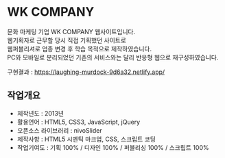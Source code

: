# WK COMPANY
문화 마케팅 기업 WK COMPANY 웹사이트입니다.<br/>
웹기획자로 근무할 당시 직접 기획했던 사이트로<br/>
웹퍼블리셔로 업종 변경 후 학습 목적으로 제작하였습니다.<br/>
PC와 모바일로 분리되었던 기존의 서비스와는 달리 반응형 웹으로 재구성하였습니다.

구현결과 : https://laughing-murdock-9d6a32.netlify.app/

## 작업개요
- 제작년도 : 2013년
- 활용언어 : HTML5, CSS3, JavaScript, jQuery
- 오픈소스 라이브러리 : nivoSlider
- 제작사항 : HTML5 시멘틱 마크업, CSS, 스크립트 코딩
- 작업기여도 : 기획 100% / 디자인 100% / 퍼블리싱 100% / 스크립트 100%
